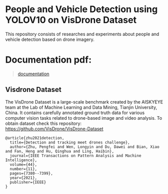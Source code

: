 # People and Vehicle Detection using YOLOV10 on VisDrone Dataset
This repository consists of researches and experiments about people and vehicle detection based on drone imagery. 

# Documentation pdf:
> [documentation](https://github.com/dolphinium/visdrone-object-detection/blob/main/documentation/documentation.pdf)

## Visdrone Dataset
The VisDrone Dataset is a large-scale benchmark created by the AISKYEYE team at the Lab of Machine Learning and Data Mining, Tianjin University, China. It contains carefully annotated ground truth data for various computer vision tasks related to drone-based image and video analysis. 
To obtain dataset check this repository:
https://github.com/VisDrone/VisDrone-Dataset

```
@article{zhu2021detection,
  title={Detection and tracking meet drones challenge},
  author={Zhu, Pengfei and Wen, Longyin and Du, Dawei and Bian, Xiao and Fan, Heng and Hu, Qinghua and Ling, Haibin},
  journal={IEEE Transactions on Pattern Analysis and Machine Intelligence},
  volume={44},
  number={11},
  pages={7380--7399},
  year={2021},
  publisher={IEEE}
}
 ```